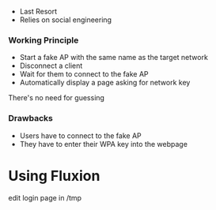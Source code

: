 - Last Resort
- Relies on social engineering

### Working Principle
- Start a fake AP with the same name as the target network
- Disconnect a client
- Wait for them to connect to the fake AP
- Automatically display a page asking for network key

There's no need for guessing

### Drawbacks
- Users have to connect to the fake AP
- They have to enter their WPA key into the webpage

# Using Fluxion
edit login page in /tmp